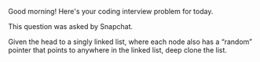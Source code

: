 Good morning! Here's your coding interview problem for today.

This question was asked by Snapchat.

Given the head to a singly linked list, where each node also has a “random” pointer that points to anywhere in the linked list, deep clone the list.
